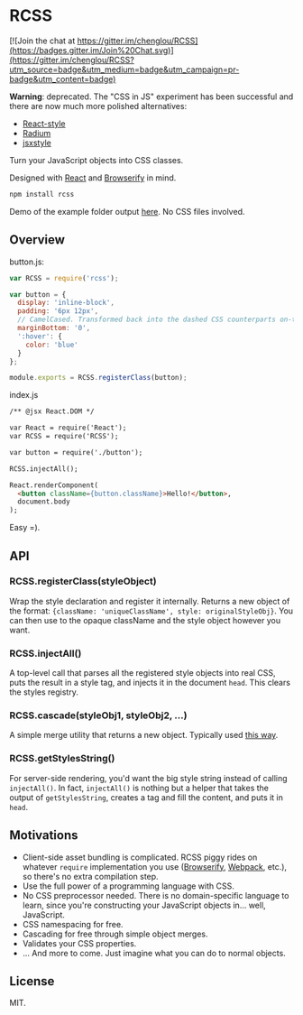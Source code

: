 # RCSS

[![Join the chat at https://gitter.im/chenglou/RCSS](https://badges.gitter.im/Join%20Chat.svg)](https://gitter.im/chenglou/RCSS?utm_source=badge&utm_medium=badge&utm_campaign=pr-badge&utm_content=badge)

**Warning**: deprecated. The "CSS in JS" experiment has been successful and there are now much more polished alternatives:

- [React-style](https://github.com/js-next/react-style)
- [Radium](https://github.com/formidablelabs/radium)
- [jsxstyle](https://github.com/petehunt/jsxstyle)


Turn your JavaScript objects into CSS classes.

Designed with [React](http://facebook.github.io/react/) and [Browserify](http://browserify.org) in mind.

```bash
npm install rcss
```

Demo of the example folder output [here](https://rawgit.com/chenglou/RCSS/master/examples/index.html). No CSS files involved.

## Overview

button.js:
```js
var RCSS = require('rcss');

var button = {
  display: 'inline-block',
  padding: '6px 12px',
  // CamelCased. Transformed back into the dashed CSS counterparts on-the-fly.
  marginBottom: '0',
  ':hover': {
    color: 'blue'
  }
};

module.exports = RCSS.registerClass(button);
```

index.js
```html
/** @jsx React.DOM */

var React = require('React');
var RCSS = require('RCSS');

var button = require('./button');

RCSS.injectAll();

React.renderComponent(
  <button className={button.className}>Hello!</button>,
  document.body
);
```

Easy =).

## API

### RCSS.registerClass(styleObject)
Wrap the style declaration and register it internally. Returns a new object of the format: `{className: 'uniqueClassName', style: originalStyleObj}`. You can then use to the opaque className and the style object however you want.

### RCSS.injectAll()
A top-level call that parses all the registered style objects into real CSS, puts the result in a style tag, and injects it in the document `head`. This clears the styles registry.

### RCSS.cascade(styleObj1, styleObj2, ...)
A simple merge utility that returns a new object. Typically used [this way](https://github.com/chenglou/RCSS/blob/master/examples/primaryButton.js#L6).

### RCSS.getStylesString()
For server-side rendering, you'd want the big style string instead of calling `injectAll()`. In fact, `injectAll()` is nothing but a helper that takes the output of `getStylesString`, creates a tag and fill the content, and puts it in `head`.

## Motivations

- Client-side asset bundling is complicated. RCSS piggy rides on whatever `require` implementation you use ([Browserify](http://browserify.org), [Webpack](http://webpack.github.io), etc.), so there's no extra compilation step.
- Use the full power of a programming language with CSS.
- No CSS preprocessor needed. There is no domain-specific language to learn, since you're constructing your JavaScript objects in... well, JavaScript.
- CSS namespacing for free.
- Cascading for free through simple object merges.
- Validates your CSS properties.
- ... And more to come. Just imagine what you can do to normal objects.

## License
MIT.
